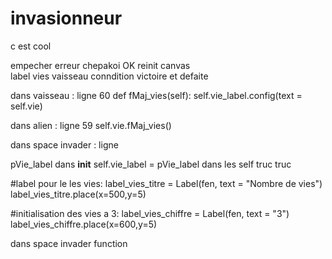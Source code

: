 # invasionneur
c est cool


empecher erreur chepakoi  OK
reinit canvas   
label vies vaisseau
conndition victoire et defaite

dans vaisseau : ligne 60
def fMaj_vies(self):
    self.vie_label.config(text = self.vie)

dans alien : ligne 59
    self.vie.fMaj_vies()


dans space invader : ligne 

pVie_label       dans __init__
self.vie_label = pVie_label     dans les self truc truc


#label pour le les vies:
label_vies_titre = Label(fen, text = "Nombre de vies")
label_vies_titre.place(x=500,y=5)

#initialisation des vies a 3:
label_vies_chiffre = Label(fen, text = "3")
label_vies_chiffre.place(x=600,y=5)



dans space invader function 
